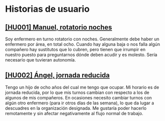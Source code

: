 # Historias de usuario

## [[HU001] Manuel, rotatorio noches](https://github.com/abbonno/healthScheduler/issues/3)

Soy enfermero en turno rotatorio con noches. Generalmente debe haber un enfermero por área, en total ocho. Cuando hay alguna baja o nos falla algún compañero hay sustitutos que lo cubren, pero tienen que irrumpir en nuestro puesto para preguntarnos dónde deben acudir y es molesto. Sería necesario que tuvieran autonomía.

## [[HU002] Ángel, jornada reducida](https://github.com/abbonno/healthScheduler/issues/4)

Tengo un hijo de ocho años del cual me tengo que ocupar. Mi horario es de jornada reducida, por lo que mis turnos cambian con respecto a los de algunos de mis compañeros. En ocasiones necesito cambiar turnos con algún otro enfermero (para ir otros días de las semana), lo que da lugar a descuadres en la organización designada. Me gustaría poder hacerlo remotamente y sin afectar negativamente al flujo normal de trabajo.
